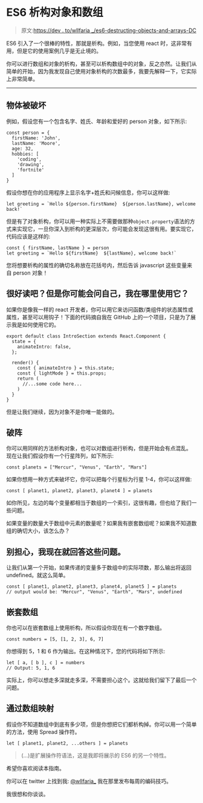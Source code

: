 # ES6 析构对象和数组

> 原文:[https://dev . to/wllfaria _/es6-destructing-objects-and-arrays-DC](https://dev.to/wllfaria_/es6-destructuring-objects-and-arrays-dc)

ES6 引入了一个很棒的特性，那就是析构。例如，当您使用 react 时，这非常有用，但是它的使用案例几乎是无止境的。

你可以进行数组和对象的析构，甚至可以析构数组中的对象，反之亦然。让我们从简单的开始，因为我发现自己使用对象析构的次数最多，我要先解释一下，它实际上非常简单。

* * *

## [](#object-destructuring)**物体被破坏**

例如，假设您有一个包含名字、姓氏、年龄和爱好的 person 对象，如下所示:

```
const person = {
  firstName: 'John',
  lastName: 'Moore',
  age: 32,
  hobbies: [
    'coding',
    'drawing',
    'fortnite'
  ]
} 
```

假设你想在你的应用程序上显示名字+姓氏和问候信息，你可以这样做:

```
let greeting = `Hello ${person.firstName}  ${person.lastName}, welcome back!` 
```

但是有了对象析构，你可以用一种实际上不需要做那种`object.property`语法的方式来实现它，一旦你深入到析构的更深层次，你可能会发现这很有用。要实现它，代码应该是这样的:

```
const { firstName, lastName } = person
let greeting = `Hello ${firstName}  ${lastName}, welcome back!` 
```

您将想要析构的属性的确切名称放在花括号内，然后告诉 javascript 这些变量来自 person 对象！

## [](#a-lot-easy-to-read-right-but-you-might-ask-yourself-where-do-i-use%C2%A0it)很好读吧？但是你可能会问自己，我在哪里使用它？

如果你是像我一样的 react 开发者，你可以用它来访问函数/类组件的状态属性或属性，甚至可以用钩子！下面的代码摘自我在 GitHub 上的一个项目，只是为了展示我是如何使用它的。

```
export default class IntroSection extends React.Component {
  state = {
    animateIntro: false,
  };

  render() {
    const { animateIntro } = this.state;
    const { lightMode } = this.props;
    return (
      //...some code here...
    )
  }
} 
```

但是让我们继续，因为对象不是你唯一能做的。

## [](#array-destructuring)**破阵**

你可以用同样的方法析构对象，也可以对数组进行析构，但是开始会有点混乱。
现在让我们假设你有一个行星阵列，如下所示:

```
const planets = ["Mercur", "Venus", "Earth", "Mars"] 
```

如果你想用一种方式来破坏它，你可以把每个行星标为行星 1-4，你可以这样做:

```
const [ planet1, planet2, planet3, planet4 ] = planets 
```

如你所见，左边的每个变量都相当于数组的一个索引，这很有趣，但也给了我们一些问题。

如果变量的数量大于数组中元素的数量呢？如果我有嵌套数组呢？如果我不知道数组的确切大小，该怎么办？

## 别担心，我现在就回答这些问题。

让我们从第一个开始，如果传递的变量多于数组中的实际项数，那么输出将返回 undefined。就这么简单。

```
const [ planet1, planet2, planet3, planet4, planet5 ] = planets
// output would be: "Mercur", "Venus", "Earth", "Mars", undefined 
```

## [](#nested-arrays)**嵌套数组**

你也可以在嵌套数组上使用析构，所以假设你现在有一个数字数组。

```
const numbers = [5, [1, 2, 3], 6, 7] 
```

你想得到 5，1 和 6 作为输出。在这种情况下，您的代码将如下所示:

```
let [ a, [ b ], c ] = numbers
// Output: 5, 1, 6 
```

实际上，你可以想走多深就走多深，不需要担心这个。这就给我们留下了最后一个问题。

## [](#mapping-through-the%C2%A0array)**通过数组映射**

假设你不知道数组中到底有多少项，但是你想把它们都析构掉。你可以用一个简单的方法，使用 Spread 操作符。

```
let [ planet1, planet2, ...others ] = planets 
```

> (…)是扩展操作符语法，这是我即将展示的 ES6 的另一个特性。

希望你喜欢阅读本指南。

你可以在 twitter 上找到我: [@wllfaria_](https://twitter.com/wllfaria_) 我在那里发布每周的编码技巧。

我很想和你谈谈。